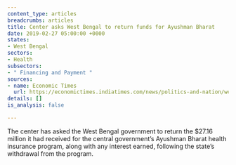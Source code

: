 ```yaml
---
content_type: articles
breadcrumbs: articles
title: Center asks West Bengal to return funds for Ayushman Bharat
date: 2019-02-27 05:00:00 +0000
states:
- West Bengal
sectors:
- Health
subsectors:
- " Financing and Payment "
sources:
- name: Economic Times
  url: https://economictimes.indiatimes.com/news/politics-and-nation/west-bengal-told-to-return-rs-193-crore-received-under-ayushman-bharat/articleshow/68089072.cms
details: []
is_analysis: false

---
```

The center has asked the West Bengal government to return the $27.16 million it had received for the central government’s Ayushman Bharat health insurance program, along with any interest earned, following the state’s withdrawal from the program.
